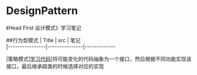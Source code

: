 # DesignPattern
《Head First 设计模式》学习笔记


##行为型模式
|      Title     |   src         |  笔记                 
|----------------|---------------|-------------

|策略模式|[学习代码](https://github.com/szuming/DesignPattern/blob/master/src/%E8%A1%8C%E4%B8%BA%E5%9E%8B%E6%A8%A1%E5%BC%8F/%E7%AD%96%E7%95%A5%E6%A8%A1%E5%BC%8F/test.java)|将可能变化的代码抽象为一个接口，然后根据不同功能实现该接口，最后继承超类的时候选择对应的实现